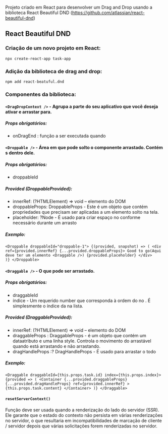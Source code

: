 Projeto criado em React para desenvolver um Drag and Drop usando a biblioteca React Beautiful DND (https://github.com/atlassian/react-beautiful-dnd)

## React Beautiful DND

### Criação de um novo projeto em React:
`npx create-react-app task-app`

### Adição da biblioteca de drag and drop:
`npm add react-beatuful.dnd`

### Componentes da biblioteca:
#### `<DragDropContext />` - Agrupa a parte do seu aplicativo que você deseja ativar e arrastar para.
##### Props obrigatórios:
- onDragEnd : função a ser executada quando 

#### `<Droppable />` - Área em que pode solto o componente arrastado. Contém <Draggable /> s dentro dele. 
##### Props obrigatórios:
-	droppableId 

##### Provided (DroppableProvided):
-	innerRef: (?HTMLElement) => void – elemento do DOM
-	droppableProps: DroppableProps - Este é um objeto que contém propriedades que precisam ser aplicadas a um elemento solto na tela.
-	placeholder: ?Node - É usado para criar espaço no <Droppable /> conforme necessário durante um arrasto

##### Exemplo:

`<Droppable droppableId="droppable-1">
    {(provided, snapshot) => (
        <div ref={provided.innerRef} {...provided.droppableProps}>
            Good to go(Aqui deve ter um elemento <Draggable />)
            {provided.placeholder}
        </div>   
    )}
</Droppable>`

#### `<Draggable />` - O que pode ser arrastado.

##### Props obrigatórios:
-	draggableId
-	índice - Um requerido number que corresponda à ordem do <Draggable />no <Droppable />. É simplesmente o índice da <Draggable />na lista.

##### Provided (DraggableProvided):
-	innerRef: (?HTMLElement) => void – elemento do DOM
-	draggableProps : DraggableProps - é um objeto que contém um dataatributo e uma linha style. Controla o movimento do arrastável quando está arrastando e não arrastando.
-	dragHandleProps :? DragHandleProps - É usado para arrastar o todo <Draggable />
##### Exemplo:
`<Draggable draggableId={this.props.task.id} index={this.props.index}>
    {provided => (
        <Container
            {...provided.draggableProps}
            {...provided.dragHandleProps}
            ref={provided.innerRef}
        >
            {this.props.task.content}
        </Container>
    )}
</Draggable>`

#### `resetServerContext()` 
Função deve ser usada quando a renderização do lado do servidor (SSR). Ele garante que o estado do contexto não persista em várias renderizações no servidor, o que resultaria em incompatibilidades de marcação de cliente / servidor depois que várias solicitações forem renderizadas no servidor.



